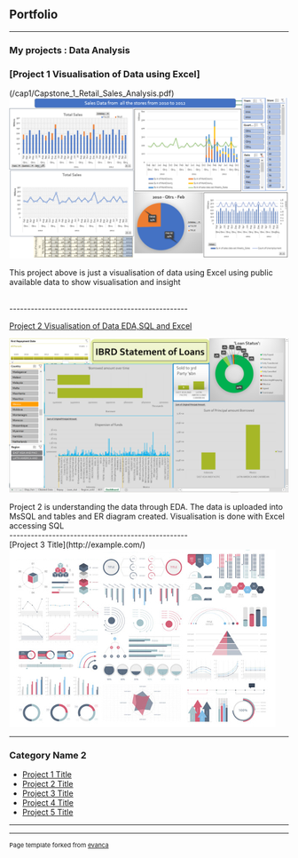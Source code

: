 ## Portfolio

---

### My projects : Data Analysis 

<h3>[Project 1 Visualisation of Data using Excel]</h3>(/cap1/Capstone_1_Retail_Sales_Analysis.pdf)

<img src="images/Screenshot_Cap1.png?raw=true"/>

<p>This project above is just a visualisation of data using Excel using public available data to show visualisation and insight</p>
<br>
--------------------------------------------------
  
[Project 2 Visualisation of Data EDA,SQL and Excel](/cap2/Journal.pdf)

<img src="images/Screenshot_cap2.png?raw=true"/>

<p> Project 2 is understanding the data through EDA. The data is uploaded into MsSQL and tables and ER diagram created. Visualisation is done with Excel accessing SQL

  <br>
--------------------------------------------------
  
<br>
[Project 3 Title](http://example.com/)
<img src="images/dummy_thumbnail.jpg?raw=true"/>

---

### Category Name 2

- [Project 1 Title](http://example.com/)
- [Project 2 Title](http://example.com/)
- [Project 3 Title](http://example.com/)
- [Project 4 Title](http://example.com/)
- [Project 5 Title](http://example.com/)

---




---
<p style="font-size:11px">Page template forked from <a href="https://github.com/evanca/quick-portfolio">evanca</a></p>
<!-- Remove above link if you don't want to attibute -->
